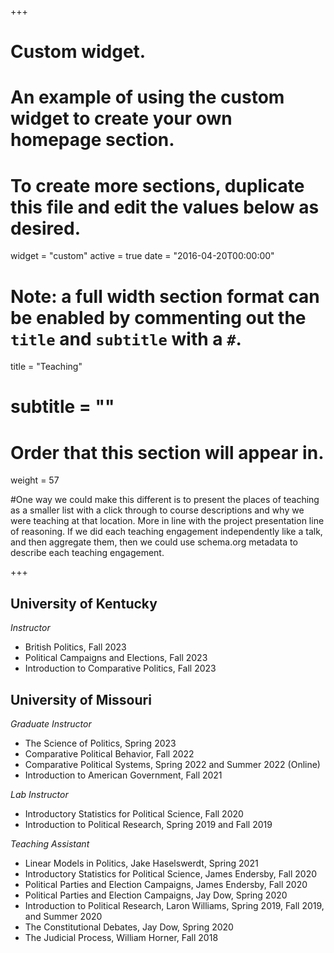 +++
# Custom widget.
# An example of using the custom widget to create your own homepage section.
# To create more sections, duplicate this file and edit the values below as desired.
widget = "custom"
active = true
date = "2016-04-20T00:00:00"

# Note: a full width section format can be enabled by commenting out the `title` and `subtitle` with a `#`.
title = "Teaching"
# subtitle = ""


# Order that this section will appear in.
weight = 57

#One way we could make this different is to present the places of teaching as a smaller list with a click through to course descriptions and why we were teaching at that location. More in line with the project presentation line of reasoning. If we did each teaching engagement independently like a talk, and then aggregate them, then we could use schema.org metadata to describe each teaching engagement.

+++
<h2>University of Kentucky</h2>

_Instructor_
+ British Politics, Fall 2023
+ Political Campaigns and Elections, Fall 2023
+ Introduction to Comparative Politics, Fall 2023

<h2>University of Missouri</h2>

_Graduate Instructor_
+ The Science of Politics, Spring 2023
+ Comparative Political Behavior, Fall 2022
+ Comparative Political Systems, Spring 2022 and Summer 2022 (Online) 
+ Introduction to American Government, Fall 2021

_Lab Instructor_
+ Introductory Statistics for Political Science, Fall 2020 
+ Introduction to Political Research, Spring 2019 and Fall 2019

_Teaching Assistant_
+ Linear Models in Politics, Jake Haselswerdt, Spring 2021
+ Introductory Statistics for Political Science, James Endersby, Fall 2020 
+ Political Parties and Election Campaigns, James Endersby, Fall 2020 
+ Political Parties and Election Campaigns, Jay Dow, Spring 2020
+ Introduction to Political Research, Laron Williams, Spring 2019, Fall 2019, and Summer 2020
+ The Constitutional Debates, Jay Dow, Spring 2020 
+ The Judicial Process, William Horner, Fall 2018
